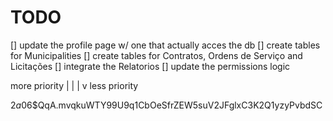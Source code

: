 # TODO

[] update the profile page w/ one that actually acces the db
[] create tables for Municipalities
[] create tables for Contratos, Ordens de Serviço and Licitações
[] integrate the Relatorios
[] update the permissions logic



more priority
     |
     |
     |
     v
less priority

$2a$06$QqA.mvqkuWTY99U9q1CbOeSfrZEW5suV2JFglxC3K2Q1yzyPvbdSC
